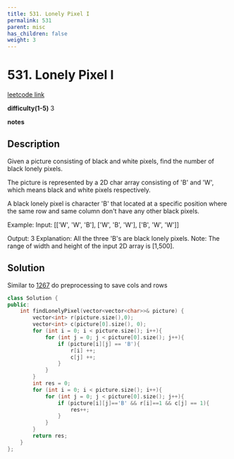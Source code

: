 ```yaml
---
title: 531. Lonely Pixel I
permalink: 531
parent: misc
has_children: false
weight: 3
---
```

# 531. Lonely Pixel I
[leetcode link](https://leetcode.com/problems/lonely-pixel-i/)

**difficulty(1-5)** 
3

**notes** 


## Description
Given a picture consisting of black and white pixels, find the number of black lonely pixels.

The picture is represented by a 2D char array consisting of 'B' and 'W', which means black and white pixels respectively.

A black lonely pixel is character 'B' that located at a specific position where the same row and same column don't have any other black pixels.

Example:
Input: 
[['W', 'W', 'B'],
 ['W', 'B', 'W'],
 ['B', 'W', 'W']]

Output: 3
Explanation: All the three 'B's are black lonely pixels.
Note:
The range of width and height of the input 2D array is [1,500].


## Solution
Similar to [1267](1267) do preprocessing to save cols and rows

```c++
class Solution {
public:
    int findLonelyPixel(vector<vector<char>>& picture) {
        vector<int> r(picture.size(),0);
        vector<int> c(picture[0].size(), 0);
        for (int i = 0; i < picture.size(); i++){
            for (int j = 0; j < picture[0].size(); j++){
                if (picture[i][j] == 'B'){
                    r[i] ++;
                    c[j] ++;
                }
            }
        }
        int res = 0;
        for (int i = 0; i < picture.size(); i++){
            for (int j = 0; j < picture[0].size(); j++){
                if (picture[i][j]=='B' && r[i]==1 && c[j] == 1){
                    res++;
                }
            }            
        }
        return res;
    }
};
``` 

<!-- 
Default label
{: .label }

Blue label
{: .label .label-blue }

Stable
{: .label .label-green }

New release
{: .label .label-purple }

Coming soon
{: .label .label-yellow }

Deprecated
{: .label .label-red } -->
